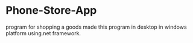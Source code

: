 # Phone-Store-App
program for shopping a goods 
made this program in desktop in windows platform using.net framework.